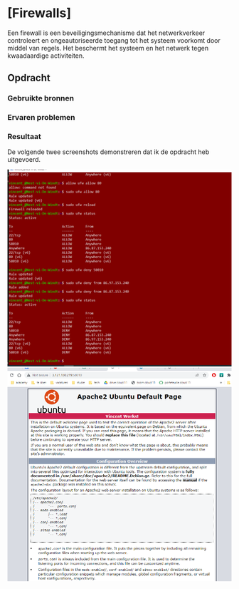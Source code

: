 # [Firewalls]
Een firewall is een beveiligingsmechanisme dat het netwerkverkeer controleert en ongeautoriseerde toegang tot het systeem voorkomt door middel van regels. Het beschermt het systeem en het netwerk tegen kwaadaardige activiteiten.


## Opdracht
### Gebruikte bronnen


### Ervaren problemen


### Resultaat
De volgende twee screenshots demonstreren dat ik de opdracht heb uitgevoerd. 

![terminalmbt2](Knipsel_werkaandewall.PNG)  
![theWebserver](./Knipsel_58010_server.PNG)

